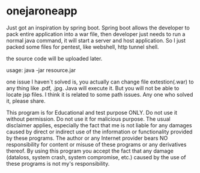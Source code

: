 # onejaroneapp

Just got an inspiration by spring boot. Spring boot allows the developer to pack entire application into a war file, then developer just needs to run a normal java command, it will start a server and host application. So I just packed some files for pentest, like webshell, http tunnel shell.

the source code will be uploaded later.

usage: java -jar resource.jar

one issue I haven`t solved is, you actually can change file extestion(.war) to any thing like .pdf, .jpg. Java will execute it. But you will not be able to locate jsp files. I think it is related to some path issues. Any one who solved it, please share.

This program is for Educational and test purpose ONLY. Do not use it without permission. Do not use it for malicious purpose. The usual disclaimer applies, especially the fact that me is not liable for any damages caused by direct or indirect use of the information or functionality provided by these programs. The author or any Internet provider bears NO responsibility for content or misuse of these programs or any derivatives thereof. By using this program you accept the fact that any damage (dataloss, system crash, system compromise, etc.) caused by the use of these programs is not my's responsibility.
